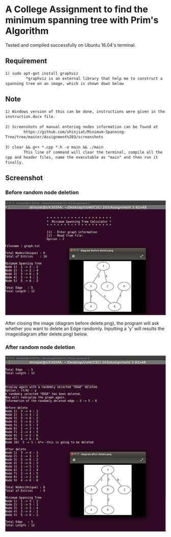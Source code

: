 # A College Assignment to find the minimum spanning tree with Prim's Algorithm
Tested and compiled successfully on Ubuntu 16.04's terminal.

## Requirement
    1) sudo apt-get install graphviz 
             *graphviz is an external library that help me to construct a spanning tree on an image, which is shown down below
    

    
    
## Note
    1) Windows version of this can be done, instructions were given in the instruction.docx file.
    
    2) Screenshots of manual entering nodes information can be found at
            https://github.com/shinjiat/Minimum-Spanning-Tree/tree/master/Assignment%203/screenshots
    
    3) clear && g++ *.cpp *.h -o main && ./main
            This line of command will clear the terminal, compile all the cpp and header files, name the executable as "main" and then run it finally.

## Screenshot
### Before random node deletion
![image](https://github.com/shinjiat/Minimum-Spanning-Tree/blob/master/Assignment%203/screenshots/read%20from%20file%201.png?raw=true)

After closing the image (diagram before delete.png), the program will ask whether you want to delete an Edge randomly.
Inputting a 'y' will results the image(diagram after delete.png) below.

### After random node deletion
![image](https://github.com/shinjiat/Minimum-Spanning-Tree/blob/master/Assignment%203/screenshots/read%20from%20file%202.png?raw=true)
